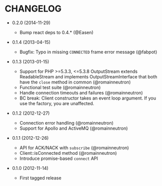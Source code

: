 CHANGELOG
=========

* 0.2.0 (2014-11-29)

  * Bump react deps to 0.4.* (@Easen)

* 0.1.4 (2013-04-15)

  * Bugfix: Typo in missing `CONNECTED` frame error message (@fabpot)

* 0.1.3 (2013-01-15)

  * Support for PHP >=5.3.3, <=5.3.8
    OutputStream extends ReadableStream and implements
    OutputStreamInterface that both have the `close` method in common
    (@romainneutron)
  * Functional test suite (@romainneutron)
  * Handle connection timeouts and failures (@romainneutron)
  * BC break: Client constructor takes an event loop argument. If you use the
    factory, you are unaffected.

* 0.1.2 (2012-12-27)

  * Connection error handling (@romainneutron)
  * Support for Apollo and ActiveMQ (@romainneutron)

* 0.1.1 (2012-12-26)

  * API for ACK/NACK with `subscribe` (@romainneutron)
  * Client::isConnected method (@romainneutron)
  * Introduce promise-based `connect` API

* 0.1.0 (2012-11-14)

  * First tagged release
